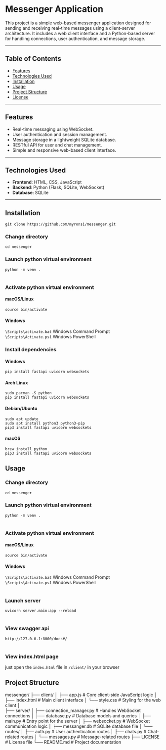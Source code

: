 # Messenger Application

This project is a simple web-based messenger application designed for sending and receiving real-time messages using a client-server architecture. It includes a web client interface and a Python-based server for handling connections, user authentication, and message storage.

---

## Table of Contents
- [Features](#features)
- [Technologies Used](#technologies-used)
- [Installation](#installation)
- [Usage](#usage)
- [Project Structure](#project-structure)
- [License](#license)

---

## Features
- Real-time messaging using WebSocket.
- User authentication and session management.
- Message storage in a lightweight SQLite database.
- RESTful API for user and chat management.
- Simple and responsive web-based client interface.

---

## Technologies Used
- **Frontend**: HTML, CSS, JavaScript
- **Backend**: Python (Flask, SQLite, WebSocket)
- **Database**: SQLite

---

## Installation
`git clone https://github.com/myronsi/messenger.git`

### Change directory
`cd messenger`


### Launch python virtual environment
`python -m venv .`
<br>
<br>

### Activate python virtual environment
#### macOS/Linux
`source bin/activate`

#### Windows
`\Scripts\activate.bat`  Windows Command Prompt<br>
`\Scripts\Activate.ps1`  Windows PowerShell

### Install dependencies

#### Windows
`pip install fastapi uvicorn websockets`

#### Arch Linux
`sudo pacman -S python`<br>
`pip install fastapi uvicorn websockets`

#### Debian/Ubuntu
`sudo apt update`<br>
`sudo apt install python3 python3-pip`<br>
`pip3 install fastapi uvicorn websockets`

#### macOS
`brew install python`<br>
`pip3 install fastapi uvicorn websockets`

## Usage

### Change directory
`cd messenger`


### Launch python virtual environment
`python -m venv .`
<br>
<br>

### Activate python virtual environment
#### macOS/Linux
`source bin/activate`

#### Windows
`\Scripts\activate.bat`  Windows Command Prompt<br>
`\Scripts\Activate.ps1`  Windows PowerShell
<br>
<br>

### Launch server
`uvicorn server.main:app --reload`
<br>
<br>

### View swagger api
`http://127.0.0.1:8000/docs#/`
<br>
<br>

### View index.html page
just open the `index.html` file in `/client/` in your browser


## Project Structure
messenger/
├── client/
│   ├── app.js             # Core client-side JavaScript logic
│   ├── index.html         # Main client interface
│   └── style.css          # Styling for the web client
│   
├── server/
│   ├── connection_manager.py  # Handles WebSocket connections
│   ├── database.py            # Database models and queries
│   ├── main.py                # Entry point for the server
│   ├── websocket.py           # WebSocket communication logic
│   ├── messanger.db           # SQLite database file
│   └── routes/
│       ├── auth.py            # User authentication routes
│       ├── chats.py           # Chat-related routes
│       └── messages.py        # Message-related routes
├── LICENSE                 # License file
└── README.md               # Project documentation
 
